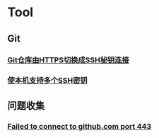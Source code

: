 # Tool

## Git

### [Git仓库由HTTPS切换成SSH秘钥连接](./basic/Git仓库由HTTPS切换成SSH秘钥连接.md)
### [使本机支持多个SSH密钥](./basic/使本机支持多个SSH密钥.md)

## 问题收集

### [Failed to connect to github.com port 443](./Errors/Failed-to-connect-to-github.com-port-443.md)

